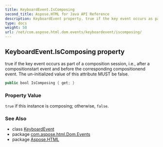 ```yaml
---
title: KeyboardEvent.IsComposing
second_title: Aspose.HTML for Java API Reference
description: KeyboardEvent property. true if the key event occurs as part of a composition session i.e. after a compositionstart event and before the corresponding compositionend event. The un-initialized value of this attribute MUST be false
type: docs
weight: 50
url: /net/com.aspose.html.dom.events/keyboardevent/iscomposing/
---
```

## KeyboardEvent.IsComposing property

true if the key event occurs as part of a composition session, i.e., after a compositionstart event and before the corresponding compositionend event. The un-initialized value of this attribute MUST be false.

```java
public bool IsComposing { get; }
```

### Property Value

`true` if this instance is composing; otherwise, `false`.

### See Also

* class [KeyboardEvent](../)
* package [com.aspose.html.Dom.Events](../../keyboardevent/)
* package [Aspose.HTML](../../../)
